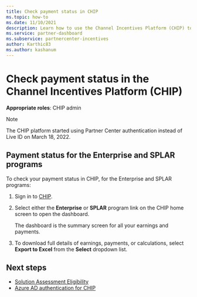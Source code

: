 ```yaml
---
title: Check payment status in CHIP
ms.topic: how-to
ms.date: 11/10/2021
description: Learn how to use the Channel Incentives Platform (CHIP) to check payment status. CHIP will be retired at the end of 2021.
ms.service: partner-dashboard
ms.subservice: partnercenter-incentives
author: Karthic83
ms.author: kashanum
---
```


# Check payment status in the Channel Incentives Platform (CHIP)

**Appropriate roles**: CHIP admin

> [!NOTE]
> The CHIP platform started using Partner Center authentication instead of Live ID on March 18, 2022.

## Payment status for the Enterprise and SPLAR programs

To check your payment status in CHIP, for the Enterprise and SPLAR programs:

1. Sign in to [CHIP](https://channelincentives.microsoft.com).

1. Select either the **Enterprise** or **SPLAR** program link on the CHIP home screen to open the dashboard.

   The dashboard is the summary screen for all your earnings and payments.

1. To download full details of earnings, payments, or calculations, select  **Export to Excel** from the **Select** dropdown list.

## Next steps

- [Solution Assessment Eligibility](chip-solution-assessment.md)
- [Azure AD authentication for CHIP](chip-check-access.md)
